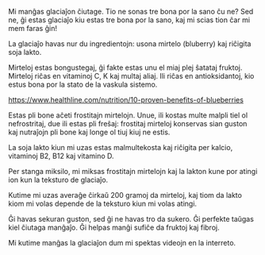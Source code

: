 Mi manĝas glaciaĵon ĉiutage. Tio ne sonas tre bona por la sano ĉu ne? Sed ne, ĝi estas glaciaĵo kiu estas tre bona por la sano, kaj mi scias tion ĉar mi mem faras ĝin!

La glaciaĵo havas nur du ingredientojn: usona mirtelo (bluberry) kaj riĉigita soja lakto.

Mirteloj estas bongustegaj, ĝi fakte estas unu el miaj plej ŝatataj fruktoj. Mirteloj riĉas en vitaminoj C, K kaj multaj aliaj. Ili riĉas en antioksidantoj, kio estus bona por la stato de la vaskula sistemo.

https://www.healthline.com/nutrition/10-proven-benefits-of-blueberries

Estas pli bone aĉeti frostitajn mirtelojn. Unue, ili kostas multe malpli tiel ol nefrostritaj, due ili estas pli freŝaj: frostitaj mirteloj konservas sian guston kaj nutraĵojn pli bone kaj longe ol tiuj kiuj ne estis.

La soja lakto kiun mi uzas estas malmultekosta kaj riĉigita per kalcio, vitaminoj B2, B12 kaj vitamino D.

Per stanga miksilo, mi miksas frostitajn mirtelojn kaj la lakton kune por atingi ion kun la teksturo de glaciaĵo.

Kutime mi uzas averaĝe ĉirkaŭ 200 gramoj da mirteloj, kaj tiom da lakto kiom mi volas depende de la teksturo kiun mi volas atingi. 

Ĝi havas sekuran guston, sed ĝi ne havas tro da sukero. Ĝi perfekte taŭgas kiel ĉiutaga manĝaĵo. Ĝi helpas manĝi sufiĉe da fruktoj kaj fibroj.

Mi kutime manĝas la glaciaĵon dum mi spektas videojn en la interreto.
